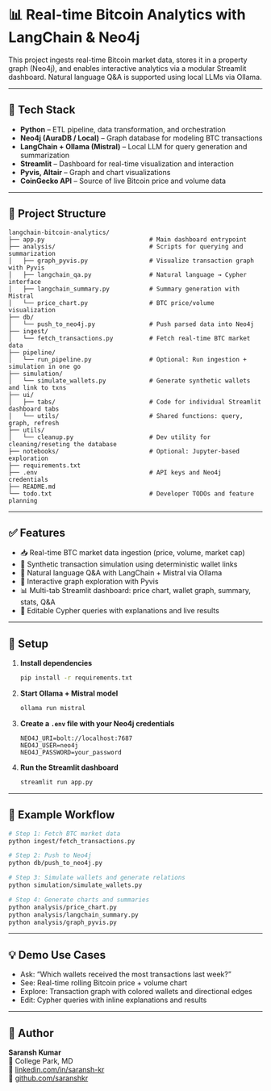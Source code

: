 # 📊 Real-time Bitcoin Analytics with LangChain & Neo4j

This project ingests real-time Bitcoin market data, stores it in a property graph (Neo4j), and enables interactive analytics via a modular Streamlit dashboard. Natural language Q&A is supported using local LLMs via Ollama.

---

## 🔧 Tech Stack

- **Python** – ETL pipeline, data transformation, and orchestration
- **Neo4j (AuraDB / Local)** – Graph database for modeling BTC transactions
- **LangChain + Ollama (Mistral)** – Local LLM for query generation and summarization
- **Streamlit** – Dashboard for real-time visualization and interaction
- **Pyvis, Altair** – Graph and chart visualizations
- **CoinGecko API** – Source of live Bitcoin price and volume data

---

## 📂 Project Structure

```
langchain-bitcoin-analytics/
├── app.py                             # Main dashboard entrypoint
├── analysis/                          # Scripts for querying and summarization
│   ├── graph_pyvis.py                 # Visualize transaction graph with Pyvis
│   ├── langchain_qa.py                # Natural language → Cypher interface
│   ├── langchain_summary.py           # Summary generation with Mistral
│   └── price_chart.py                 # BTC price/volume visualization
├── db/
│   └── push_to_neo4j.py               # Push parsed data into Neo4j
├── ingest/
│   └── fetch_transactions.py          # Fetch real-time BTC market data
├── pipeline/
│   └── run_pipeline.py                # Optional: Run ingestion + simulation in one go
├── simulation/
│   └── simulate_wallets.py            # Generate synthetic wallets and link to txns
├── ui/
│   ├── tabs/                          # Code for individual Streamlit dashboard tabs
│   └── utils/                         # Shared functions: query, graph, refresh
├── utils/
│   └── cleanup.py                     # Dev utility for cleaning/reseting the database
├── notebooks/                         # Optional: Jupyter-based exploration
├── requirements.txt
├── .env                               # API keys and Neo4j credentials
├── README.md
└── todo.txt                           # Developer TODOs and feature planning
```

---

## ✅ Features

- 📥 Real-time BTC market data ingestion (price, volume, market cap)
- 🔄 Synthetic transaction simulation using deterministic wallet links
- 🧠 Natural language Q&A with LangChain + Mistral via Ollama
- 🔗 Interactive graph exploration with Pyvis
- 📊 Multi-tab Streamlit dashboard: price chart, wallet graph, summary, stats, Q&A
- 🧾 Editable Cypher queries with explanations and live results

---

## 🚀 Setup

1. **Install dependencies**
   ```bash
   pip install -r requirements.txt
   ```

2. **Start Ollama + Mistral model**
   ```bash
   ollama run mistral
   ```

3. **Create a `.env` file with your Neo4j credentials**
   ```
   NEO4J_URI=bolt://localhost:7687
   NEO4J_USER=neo4j
   NEO4J_PASSWORD=your_password
   ```

4. **Run the Streamlit dashboard**
   ```bash
   streamlit run app.py
   ```

---

## 📌 Example Workflow

```bash
# Step 1: Fetch BTC market data
python ingest/fetch_transactions.py

# Step 2: Push to Neo4j
python db/push_to_neo4j.py

# Step 3: Simulate wallets and generate relations
python simulation/simulate_wallets.py

# Step 4: Generate charts and summaries
python analysis/price_chart.py
python analysis/langchain_summary.py
python analysis/graph_pyvis.py
```

---

## 💡 Demo Use Cases

- Ask: “Which wallets received the most transactions last week?”
- See: Real-time rolling Bitcoin price + volume chart
- Explore: Transaction graph with colored wallets and directional edges
- Edit: Cypher queries with inline explanations and results

---

## 🧠 Author

**Saransh Kumar**  
📍 College Park, MD  
🔗 [linkedin.com/in/saransh-kr](https://linkedin.com/in/saransh-kr)  
🔗 [github.com/saranshkr](https://github.com/saranshkr)